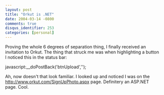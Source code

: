 ```yaml
---
layout: post
title: "Orkut is .NET"
date: 2004-03-14 -0800
comments: true
disqus_identifier: 253
categories: [personal]
---
```

Proving the whole 6 degrees of separation thing, I finally received an
invitation to Orkut. The thing that struck me was when highlighting a
button I noticed this in the status bar:

javascript:\_\_doPostBack('btnUpload','');

Ah, now doesn't that look familiar. I looked up and noticed I was on the
http://www.orkut.com/SignUpPhoto.aspx page. Definitery an ASP.NET page.
Cool.

